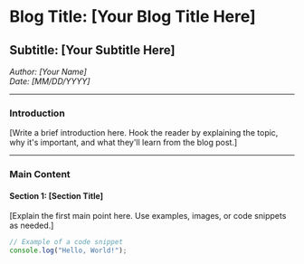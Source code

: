 # Blog Title: [Your Blog Title Here]

## Subtitle: [Your Subtitle Here]

*Author: [Your Name]*  
*Date: [MM/DD/YYYY]*  

---

### Introduction

[Write a brief introduction here. Hook the reader by explaining the topic, why it's important, and what they'll learn from the blog post.]

---

### Main Content

#### Section 1: [Section Title]
[Explain the first main point here. Use examples, images, or code snippets as needed.]

```javascript
// Example of a code snippet
console.log("Hello, World!");
